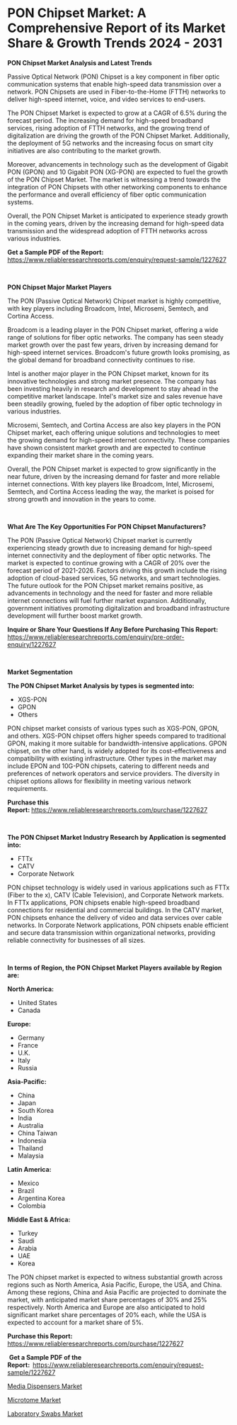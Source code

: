 <p><h1>PON Chipset Market: A Comprehensive Report of its Market Share & Growth Trends 2024 - 2031</h1></p><p><strong>PON Chipset Market Analysis and Latest Trends</strong></p>
<p><p>Passive Optical Network (PON) Chipset is a key component in fiber optic communication systems that enable high-speed data transmission over a network. PON Chipsets are used in Fiber-to-the-Home (FTTH) networks to deliver high-speed internet, voice, and video services to end-users.</p><p>The PON Chipset Market is expected to grow at a CAGR of 6.5% during the forecast period. The increasing demand for high-speed broadband services, rising adoption of FTTH networks, and the growing trend of digitalization are driving the growth of the PON Chipset Market. Additionally, the deployment of 5G networks and the increasing focus on smart city initiatives are also contributing to the market growth.</p><p>Moreover, advancements in technology such as the development of Gigabit PON (GPON) and 10 Gigabit PON (XG-PON) are expected to fuel the growth of the PON Chipset Market. The market is witnessing a trend towards the integration of PON Chipsets with other networking components to enhance the performance and overall efficiency of fiber optic communication systems.</p><p>Overall, the PON Chipset Market is anticipated to experience steady growth in the coming years, driven by the increasing demand for high-speed data transmission and the widespread adoption of FTTH networks across various industries.</p></p>
<p><strong>Get a Sample PDF of the Report:&nbsp;</strong> <a href="https://www.reliableresearchreports.com/enquiry/request-sample/1227627">https://www.reliableresearchreports.com/enquiry/request-sample/1227627</a></p>
<p>&nbsp;</p>
<p><strong>PON Chipset Major Market Players</strong></p>
<p><p>The PON (Passive Optical Network) Chipset market is highly competitive, with key players including Broadcom, Intel, Microsemi, Semtech, and Cortina Access. </p><p>Broadcom is a leading player in the PON Chipset market, offering a wide range of solutions for fiber optic networks. The company has seen steady market growth over the past few years, driven by increasing demand for high-speed internet services. Broadcom's future growth looks promising, as the global demand for broadband connectivity continues to rise.</p><p>Intel is another major player in the PON Chipset market, known for its innovative technologies and strong market presence. The company has been investing heavily in research and development to stay ahead in the competitive market landscape. Intel's market size and sales revenue have been steadily growing, fueled by the adoption of fiber optic technology in various industries.</p><p>Microsemi, Semtech, and Cortina Access are also key players in the PON Chipset market, each offering unique solutions and technologies to meet the growing demand for high-speed internet connectivity. These companies have shown consistent market growth and are expected to continue expanding their market share in the coming years.</p><p>Overall, the PON Chipset market is expected to grow significantly in the near future, driven by the increasing demand for faster and more reliable internet connections. With key players like Broadcom, Intel, Microsemi, Semtech, and Cortina Access leading the way, the market is poised for strong growth and innovation in the years to come.</p></p>
<p>&nbsp;</p>
<p><strong>What Are The Key Opportunities For PON Chipset Manufacturers?</strong></p>
<p><p>The PON (Passive Optical Network) Chipset market is currently experiencing steady growth due to increasing demand for high-speed internet connectivity and the deployment of fiber optic networks. The market is expected to continue growing with a CAGR of 20% over the forecast period of 2021-2026. Factors driving this growth include the rising adoption of cloud-based services, 5G networks, and smart technologies. The future outlook for the PON Chipset market remains positive, as advancements in technology and the need for faster and more reliable internet connections will fuel further market expansion. Additionally, government initiatives promoting digitalization and broadband infrastructure development will further boost market growth.</p></p>
<p><strong>Inquire or Share Your Questions If Any Before Purchasing This Report:</strong> <a href="https://www.reliableresearchreports.com/enquiry/pre-order-enquiry/1227627">https://www.reliableresearchreports.com/enquiry/pre-order-enquiry/1227627</a></p>
<p>&nbsp;</p>
<p><strong>Market Segmentation</strong></p>
<p><strong>The PON Chipset Market Analysis by types is segmented into:</strong></p>
<p><ul><li>XGS-PON</li><li>GPON</li><li>Others</li></ul></p>
<p><p>PON chipset market consists of various types such as XGS-PON, GPON, and others. XGS-PON chipset offers higher speeds compared to traditional GPON, making it more suitable for bandwidth-intensive applications. GPON chipset, on the other hand, is widely adopted for its cost-effectiveness and compatibility with existing infrastructure. Other types in the market may include EPON and 10G-PON chipsets, catering to different needs and preferences of network operators and service providers. The diversity in chipset options allows for flexibility in meeting various network requirements.</p></p>
<p><strong>Purchase this Report:&nbsp;</strong><a href="https://www.reliableresearchreports.com/purchase/1227627">https://www.reliableresearchreports.com/purchase/1227627</a></p>
<p>&nbsp;</p>
<p><strong>The PON Chipset Market Industry Research by Application is segmented into:</strong></p>
<p><ul><li>FTTx</li><li>CATV</li><li>Corporate Network</li></ul></p>
<p><p>PON chipset technology is widely used in various applications such as FTTx (Fiber to the x), CATV (Cable Television), and Corporate Network markets. In FTTx applications, PON chipsets enable high-speed broadband connections for residential and commercial buildings. In the CATV market, PON chipsets enhance the delivery of video and data services over cable networks. In Corporate Network applications, PON chipsets enable efficient and secure data transmission within organizational networks, providing reliable connectivity for businesses of all sizes.</p></p>
<p>&nbsp;</p>
<p><strong>In terms of Region, the PON Chipset Market Players available by Region are:</strong></p>
<p>
    <p> <strong> North America: </strong>
        <ul>
            <li>United States</li>
            <li>Canada</li>
        </ul>
        </p> 
    <p> <strong> Europe: </strong>
        <ul>
            <li>Germany</li>
            <li>France</li>
            <li>U.K.</li>
            <li>Italy</li>
            <li>Russia</li>
        </ul>
        </p> 
    <p> <strong> Asia-Pacific: </strong>
        <ul>
            <li>China</li>
            <li>Japan</li>
            <li>South Korea</li>
            <li>India</li>
            <li>Australia</li>
            <li>China Taiwan</li>
            <li>Indonesia</li>
            <li>Thailand</li>
            <li>Malaysia</li>
        </ul>
        </p> 
    <p> <strong> Latin America: </strong>
        <ul>
            <li>Mexico</li>
            <li>Brazil</li>
            <li>Argentina Korea</li>
            <li>Colombia</li>
        </ul>
        </p> 
    <p> <strong> Middle East & Africa: </strong>
        <ul>
            <li>Turkey</li>
            <li>Saudi</li>
            <li>Arabia</li>
            <li>UAE</li>
            <li>Korea</li>
        </ul>
    </p>
    </p>
<p><p>The PON chipset market is expected to witness substantial growth across regions such as North America, Asia Pacific, Europe, the USA, and China. Among these regions, China and Asia Pacific are projected to dominate the market, with anticipated market share percentages of 30% and 25% respectively. North America and Europe are also anticipated to hold significant market share percentages of 20% each, while the USA is expected to account for a market share of 5%.</p></p>
<p><strong>Purchase this Report: </strong><a href="https://www.reliableresearchreports.com/purchase/1227627">https://www.reliableresearchreports.com/purchase/1227627</a></p>
<p>&nbsp;<strong>Get a Sample PDF of the Report:&nbsp;&nbsp;</strong><a href="https://www.reliableresearchreports.com/enquiry/request-sample/1227627">https://www.reliableresearchreports.com/enquiry/request-sample/1227627</a></p>
<p><strong></strong></p>
<p><p><a href="https://view.publitas.com/reportprime-1/global-media-dispensers-market-size-and-market-trends-insights-and-projections-from-2024-to-2031/">Media Dispensers Market</a></p><p><a href="https://view.publitas.com/reportprime-1/microtome-market-insights-market-players-and-forecast-till-2031/">Microtome Market</a></p><p><a href="https://view.publitas.com/reportprime-1/insights-into-laboratory-swabs-market-size-analysing-market-share-trends-and-growth-from-2024-to-2031/">Laboratory Swabs Market</a></p></p>